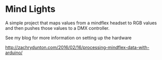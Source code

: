 # Mind Lights #
A simple project that maps values from a mindflex headset to RGB values
and then pushes those values to a DMX controller.

See my blog for more information on setting up the hardware

http://zachrydunton.com/2016/02/16/processing-mindflex-data-with-arduino/